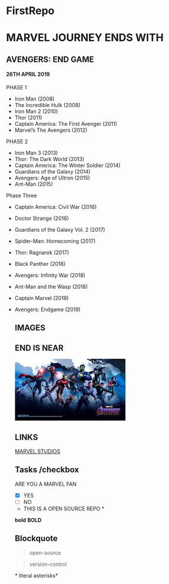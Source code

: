 # FirstRepo
# MARVEL JOURNEY ENDS WITH
## AVENGERS: END GAME
#### 26TH APRIL 2019

PHASE 1
* Iron Man (2008)
* The Incredible Hulk (2008)
* Iron Man 2 (2010)
* Thor (2011)
* Captain America: The First Avenger (2011)
* Marvel’s The Avengers (2012)

PHASE 2
* Iron Man 3 (2013)
* Thor: The Dark World (2013)
* Captain America: The Winter Soldier (2014)
* Guardians of the Galaxy (2014)
* Avengers: Age of Ultron (2015)
* Ant-Man (2015)

Phase Three

* Captain America: Civil War (2016)
* Doctor Strange (2016)
* Guardians of the Galaxy Vol. 2 (2017)
* Spider-Man: Homecoming (2017)
* Thor: Ragnarok (2017)
* Black Panther (2018)
* Avengers: Infinity War (2018)
* Ant-Man and the Wasp (2018)
* Captain Marvel (2019)
* Avengers: Endgame (2019)
  
  ## IMAGES
  ## END IS NEAR
  ![](download.jpg)
  
  ## LINKS
  [MARVEL STUDIOS](www.marvel.com)
  
    ## Tasks /checkbox
  
  ARE YOU A MARVEL FAN
  - [x] YES
  - [ ] NO
  
  * THIS IS A OPEN SOURCE REPO *

  **bold**  __BOLD__

  ## Blockquote
  
  > open-source
  
  >version-control
  
  \* literal asterisks\*
  


<script> alert() </script

## table

-----------------------------------------------------
   NO | NAME                | DAYS |
------|---------------------|------|----------------
    1 | AVENGERS:END GAME   | 7    |
    
  ## emoji
  
  :rocket:
  
